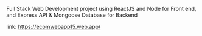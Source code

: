 Full Stack Web Development project using ReactJS and Node for Front end, and Express API & Mongoose Database for Backend

link: https://ecomwebapp15.web.app/
